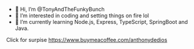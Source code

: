 - 👋 Hi, I’m @TonyAndTheFunkyBunch
- 👀 I’m interested in coding and setting things on fire lol
- 🌱 I’m currently learning Node.js, Express, TypeScript, SpringBoot and Java.

Click for surpise https://www.buymeacoffee.com/anthonydedios

<!---
TonyAndTheFunkyBunch/TonyAndTheFunkyBunch is a ✨ special ✨ repository because its `README.md` (this file) appears on your GitHub profile.
You can click the Preview link to take a look at your changes.
--->
